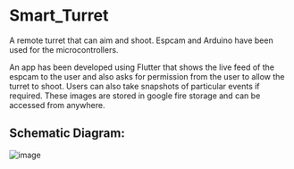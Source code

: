 # Smart_Turret


A remote turret that can aim and shoot. Espcam and Arduino have been used for the microcontrollers. 

An app has been developed using Flutter that shows the live feed of the espcam to the user and also asks for permission from the user to allow the turret to shoot.
Users can also take snapshots of particular events if required. These images are stored in google fire storage and can be accessed from anywhere.

##  Schematic Diagram:
![image](https://github.com/ARJ014/Smart_Turret/assets/98057120/a4682484-82f2-4017-b1a8-30ba0ae29903)





